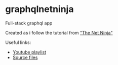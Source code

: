 # graphqlnetninja
Full-stack graphql app

Created as i follow the tutorial from ["The Net Ninja"](https://github.com/iamshaunjp)

Useful links:
- [Youtube playlist](https://www.youtube.com/watch?v=Y0lDGjwRYKw&list=PL4cUxeGkcC9iK6Qhn-QLcXCXPQUov1U7f)
- [Source files](https://github.com/iamshaunjp/graphql-playlist)
